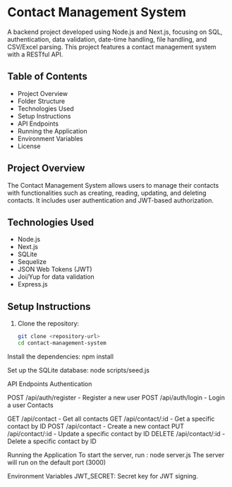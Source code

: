 # Contact Management System

A backend project developed using Node.js and Next.js, focusing on SQL, authentication, data validation, date-time handling, file handling, and CSV/Excel parsing. This project features a contact management system with a RESTful API.

## Table of Contents

- Project Overview
- Folder Structure
- Technologies Used
- Setup Instructions
- API Endpoints
- Running the Application
- Environment Variables
- License

## Project Overview

The Contact Management System allows users to manage their contacts with functionalities such as creating, reading, updating, and deleting contacts. It includes user authentication and JWT-based authorization.

## Technologies Used

- Node.js
- Next.js
- SQLite
- Sequelize
- JSON Web Tokens (JWT)
- Joi/Yup for data validation
- Express.js

## Setup Instructions

1. Clone the repository:
   ```bash
   git clone <repository-url>
   cd contact-management-system

Install the dependencies: npm install


Set up the SQLite database: node scripts/seed.js


API Endpoints
Authentication

POST /api/auth/register - Register a new user
POST /api/auth/login - Login a user
Contacts

GET /api/contact - Get all contacts
GET /api/contact/:id - Get a specific contact by ID
POST /api/contact - Create a new contact
PUT /api/contact/:id - Update a specific contact by ID
DELETE /api/contact/:id - Delete a specific contact by ID


Running the Application
To start the server, run : node server.js 
The server will run on the default port (3000)

Environment Variables
JWT_SECRET: Secret key for JWT signing.

